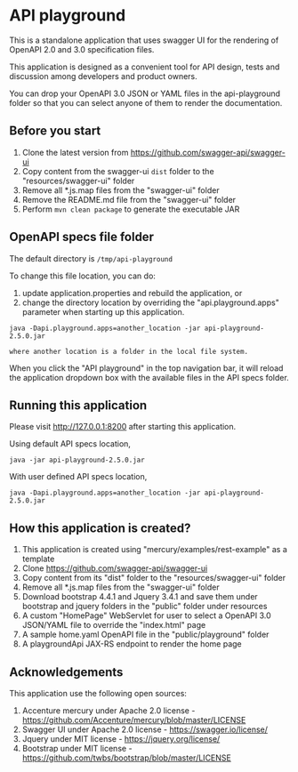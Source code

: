 # API playground

This is a standalone application that uses swagger UI for the rendering of OpenAPI 2.0 and 3.0 specification files.

This application is designed as a convenient tool for API design, tests and discussion among developers and 
product owners.

You can drop your OpenAPI 3.0 JSON or YAML files in the api-playground folder so that you can select anyone
of them to render the documentation.

## Before you start

1. Clone the latest version from https://github.com/swagger-api/swagger-ui
2. Copy content from the swagger-ui `dist` folder to the "resources/swagger-ui" folder
3. Remove all *.js.map files from the "swagger-ui" folder
4. Remove the README.md file from the "swagger-ui" folder
5. Perform `mvn clean package` to generate the executable JAR

## OpenAPI specs file folder

The default directory is `/tmp/api-playground`

To change this file location, you can do:
1. update application.properties and rebuild the application, or
2. change the directory location by overriding the "api.playground.apps" parameter when starting up this 
application.

```
java -Dapi.playground.apps=another_location -jar api-playground-2.5.0.jar

where another location is a folder in the local file system.
```

When you click the "API playground" in the top navigation bar, it will reload the application dropdown box with the 
available files in the API specs folder.


## Running this application

Please visit http://127.0.0.1:8200 after starting this application.

Using default API specs location,
```
java -jar api-playground-2.5.0.jar
```

With user defined API specs location,
```
java -Dapi.playground.apps=another_location -jar api-playground-2.5.0.jar
```

## How this application is created?

1. This application is created using "mercury/examples/rest-example" as a template
2. Clone https://github.com/swagger-api/swagger-ui
3. Copy content from its "dist" folder to the "resources/swagger-ui" folder
4. Remove all *.js.map files from the "swagger-ui" folder
5. Download bootstrap 4.4.1 and Jquery 3.4.1 and save them under bootstrap and jquery folders in the "public" 
   folder under resources
6. A custom "HomePage" WebServlet for user to select a OpenAPI 3.0 JSON/YAML file to override the "index.html" page
7. A sample home.yaml OpenAPI file in the "public/playground" folder
8. A playgroundApi JAX-RS endpoint to render the home page

## Acknowledgements

This application use the following open sources:
1. Accenture mercury under Apache 2.0 license - https://github.com/Accenture/mercury/blob/master/LICENSE
2. Swagger UI under Apache 2.0 license - https://swagger.io/license/
3. Jquery under MIT license - https://jquery.org/license/
4. Bootstrap under MIT license - https://github.com/twbs/bootstrap/blob/master/LICENSE

